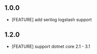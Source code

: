 ﻿## 1.0.0
- [FEATURE] add serilog logstash support
## 1.2.0
- [FEATURE] support dotnet core 2.1 - 3.1